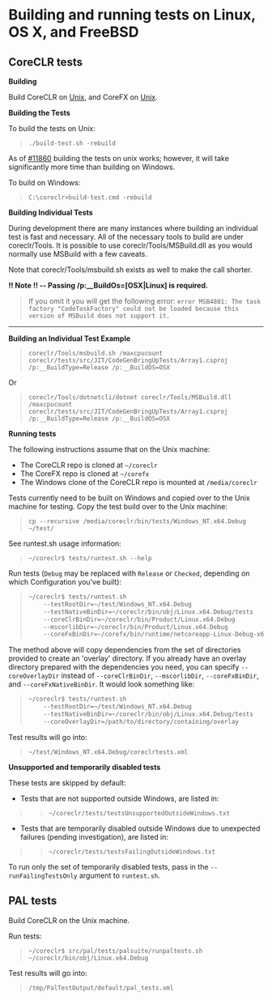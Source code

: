 Building and running tests on Linux, OS X, and FreeBSD
======================================================

CoreCLR tests
-------------

**Building**

Build CoreCLR on [Unix](https://github.com/dotnet/coreclr/blob/master/Documentation/building/linux-instructions.md), and CoreFX on [Unix](https://github.com/dotnet/corefx/blob/master/Documentation/building/unix-instructions.md).

**Building the Tests**

To build the tests on Unix:

> `./build-test.sh -rebuild`

As of [#11860](https://github.com/dotnet/coreclr/pull/11860) building the tests on unix works; however, it will take significantly more time than building on Windows.

To build on Windows:

> `C:\coreclr>build-test.cmd -rebuild`

**Building Individual Tests**

During development there are many instances where building an individual test is fast and necessary. All of the necessary tools to build are under coreclr/Tools. It is possible to use coreclr/Tools/MSBuild.dll as you would normally use MSBuild with a few caveats.

Note that coreclr/Tools/msbuild.sh exists as well to make the call shorter.

**!! Note !! -- Passing /p:__BuildOs=[OSX|Linux] is required.** 

>If you omit it you will get the following error: `error MSB4801: The task factory "CodeTaskFactory" could not be loaded because this version of MSBuild does not support it.`
---

**Building an Individual Test Example**

>`coreclr/Tools/msbuild.sh /maxcpucount  coreclr/tests/src/JIT/CodeGenBringUpTests/Array1.csproj /p:__BuildType=Release /p:__BuildOS=OSX`

Or

>`coreclr/Tools/dotnetcli/dotnet coreclr/Tools/MSBuild.dll /maxcpucount coreclr/tests/src/JIT/CodeGenBringUpTests/Array1.csproj /p:__BuildType=Release /p:__BuildOS=OSX`


**Running tests**

The following instructions assume that on the Unix machine:
- The CoreCLR repo is cloned at `~/coreclr`
- The CoreFX repo is cloned at `~/corefx`
- The Windows clone of the CoreCLR repo is mounted at `/media/coreclr`

Tests currently need to be built on Windows and copied over to the Unix machine for testing. Copy the test build over to the Unix machine:

> `cp --recursive /media/coreclr/bin/tests/Windows_NT.x64.Debug ~/test/`

See runtest.sh usage information:

> `~/coreclr$ tests/runtest.sh --help`

Run tests (`Debug` may be replaced with `Release` or `Checked`, depending on which Configuration you've built):

> ```bash
> ~/coreclr$ tests/runtest.sh
>     --testRootDir=~/test/Windows_NT.x64.Debug
>     --testNativeBinDir=~/coreclr/bin/obj/Linux.x64.Debug/tests
>     --coreClrBinDir=~/coreclr/bin/Product/Linux.x64.Debug
>     --mscorlibDir=~/coreclr/bin/Product/Linux.x64.Debug
>     --coreFxBinDir=~/corefx/bin/runtime/netcoreapp-Linux-Debug-x64
> ```

The method above will copy dependencies from the set of directories provided to create an 'overlay' directory.
If you already have an overlay directory prepared with the dependencies you need, you can specify `--coreOverlayDir`
instead of `--coreClrBinDir`, `--mscorlibDir`, `--coreFxBinDir`, and `--coreFxNativeBinDir`. It would look something like:


> ```bash
> ~/coreclr$ tests/runtest.sh
>     --testRootDir=~/test/Windows_NT.x64.Debug
>     --testNativeBinDir=~/coreclr/bin/obj/Linux.x64.Debug/tests
>     --coreOverlayDir=/path/to/directory/containing/overlay
> ```


Test results will go into:

> `~/test/Windows_NT.x64.Debug/coreclrtests.xml`

**Unsupported and temporarily disabled tests**

These tests are skipped by default:
- Tests that are not supported outside Windows, are listed in:
>> `~/coreclr/tests/testsUnsupportedOutsideWindows.txt`
- Tests that are temporarily disabled outside Windows due to unexpected failures (pending investigation), are listed in:
>> `~/coreclr/tests/testsFailingOutsideWindows.txt`

To run only the set of temporarily disabled tests, pass in the `--runFailingTestsOnly` argument to `runtest.sh`.

PAL tests
---------

Build CoreCLR on the Unix machine.

Run tests:

> `~/coreclr$ src/pal/tests/palsuite/runpaltests.sh ~/coreclr/bin/obj/Linux.x64.Debug`

Test results will go into:

> `/tmp/PalTestOutput/default/pal_tests.xml`
